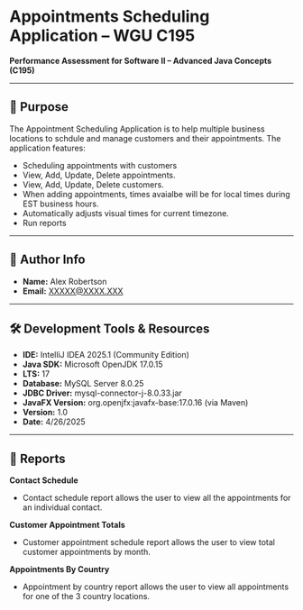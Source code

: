 # Appointments Scheduling Application – WGU C195

**Performance Assessment for Software II – Advanced Java Concepts (C195)**

---

## 📌 Purpose

The Appointment Scheduling Application is to help multiple business locations to schdule and manage customers and their appointments. The application features:
- Scheduling appointments with customers
- View, Add, Update, Delete appointments.
- View, Add, Update, Delete customers.
- When adding appointments, times avaialbe will be for local times during EST business hours.
- Automatically adjusts visual times for current timezone.
- Run reports
---

## 👤 Author Info

- **Name:** Alex Robertson
- **Email:** XXXXX@XXXX.XXX

---

## 🛠️ Development Tools & Resources

- **IDE:** IntelliJ IDEA 2025.1 (Community Edition)
- **Java SDK:** Microsoft OpenJDK 17.0.15
- **LTS:** 17
- **Database:** MySQL Server 8.0.25
- **JDBC Driver:** mysql-connector-j-8.0.33.jar
- **JavaFX Version:** org.openjfx:javafx-base:17.0.16 (via Maven)
- **Version:** 1.0
- **Date:** 4/26/2025

---
## 📃 Reports
**Contact Schedule**
- Contact schedule report allows the user to view all the appointments for an individual contact. 

**Customer Appointment Totals**
- Customer appointment schedule report allows the user to view total customer appointments by month.

**Appointments By Country**
- Appointment by country report allows the user to view all appointments for one of the 3 country locations.